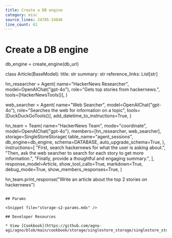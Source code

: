 ```yaml
---
title: Create a DB engine
category: misc
source_lines: 24785-24846
line_count: 61
---
```


# Create a DB engine
db_engine = create_engine(db_url)


class Article(BaseModel):
    title: str
    summary: str
    reference_links: List[str]


hn_researcher = Agent(
    name="HackerNews Researcher",
    model=OpenAIChat("gpt-4o"),
    role="Gets top stories from hackernews.",
    tools=[HackerNewsTools()],
)

web_searcher = Agent(
    name="Web Searcher",
    model=OpenAIChat("gpt-4o"),
    role="Searches the web for information on a topic",
    tools=[DuckDuckGoTools()],
    add_datetime_to_instructions=True,
)


hn_team = Team(
    name="HackerNews Team",
    mode="coordinate",
    model=OpenAIChat("gpt-4o"),
    members=[hn_researcher, web_searcher],
    storage=SingleStoreStorage(
        table_name="agent_sessions",
        db_engine=db_engine,
        schema=DATABASE,
        auto_upgrade_schema=True,
    ),
    instructions=[
        "First, search hackernews for what the user is asking about.",
        "Then, ask the web searcher to search for each story to get more information.",
        "Finally, provide a thoughtful and engaging summary.",
    ],
    response_model=Article,
    show_tool_calls=True,
    markdown=True,
    debug_mode=True,
    show_members_responses=True,
)

hn_team.print_response("Write an article about the top 2 stories on hackernews")
```

## Params

<Snippet file="storage-s2-params.mdx" />

## Developer Resources

* View [Cookbook](https://github.com/agno-agi/agno/blob/main/cookbook/storage/singlestore_storage/singlestore_storage_for_team.py)


